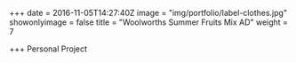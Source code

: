 +++
date = 2016-11-05T14:27:40Z
image = "img/portfolio/label-clothes.jpg"
showonlyimage = false
title = "Woolworths Summer Fruits Mix AD"
weight = 7

+++
Personal Project